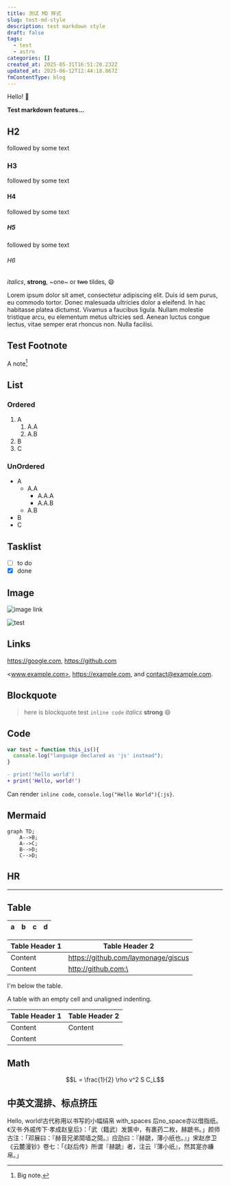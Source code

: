 ```yaml
---
title: 测试 MD 样式
slug: test-md-style
description: test markdown style
draft: false
tags:
  - test
  - astro
categories: []
created_at: 2025-05-31T16:51:28.232Z
updated_at: 2025-06-12T12:44:18.067Z
fmContentType: blog
---
```


Hello! :tada:

**Test markdown features...**

## H2

followed by some text

### H3

followed by some text

#### H4

followed by some text

##### H5

followed by some text

###### H6

*italics*, **strong**, ~one~ or ~~two~~ tildes, :smile:

Lorem ipsum dolor sit amet, consectetur adipiscing elit. Duis id sem purus, eu commodo tortor. Donec malesuada ultricies dolor a eleifend. In hac habitasse platea dictumst. Vivamus a faucibus ligula. Nullam molestie tristique arcu, eu elementum metus ultricies sed. Aenean luctus congue lectus, vitae semper erat rhoncus non. Nulla facilisi.

## Test Footnote

A note[^1]

[^1]: Big note.

## List

### Ordered

1. A
   1. A.A
   2. A.B
2. B
3. C

### UnOrdered

- A
  - A.A
    - A.A.A
    - A.A.B
  - A.B
- B
- C

## Tasklist

- [ ] to do
- [x] done

## Image

![image link](https://octodex.github.com/images/hula_loop_octodex03.gif)

![test](./assets/test.jpg)

## Links

<https://google.com>, <https://github.com>

<www.example.com>, <https://example.com>, and <contact@example.com>.

## Blockquote

> here is blockquote
> test `inline code` *italics* **strong** :smile:

## Code

```js
var test = function this_is(){
  console.log("language declared as 'js' instead");
}
```

```diff
- print('hello world')
+ print('Hello, world!')
```

Can render `inline code`, `console.log("Hello World"){:js}`.

## Mermaid

```mermaid
graph TD;
    A-->B;
    A-->C;
    B-->D;
    C-->D;
```

## HR

------

## Table

| a   | b    |    c |   d   |
| --- | :--- | ---: | :---: |

| Table Header 1 | Table Header 2                        |
| -------------- | ------------------------------------- |
| Content        | <https://github.com/laymonage/giscus> |
| Content        | <http://github.com:\><te>             |
I'm below the table.

A table with an empty cell and unaligned indenting.

| Table Header 1 | Table Header 2 |
| -------------- | -------------- |
| Content        | Content        |
| Content        |                |

## Math

```math
L = \frac{1}{2} \rho v^2 S C_L
```

## 中英文混排、标点挤压

Hello, world!古代称用以书写的小幅绢帛 with_spaces 后no_space亦以借指纸。《汉书·外戚传下·孝成赵皇后》：「武（籍武）发篋中，有裹药二枚，赫蹏书。」颜师古注：「邓展曰：『赫音兄弟鬩墙之鬩。』应劭曰：『赫蹏，薄小纸也。』」宋赵彦卫《云麓漫钞》卷七：「《赵后传》所谓『赫蹏』者，注云『薄小纸』，然其寔亦縑帛。」
